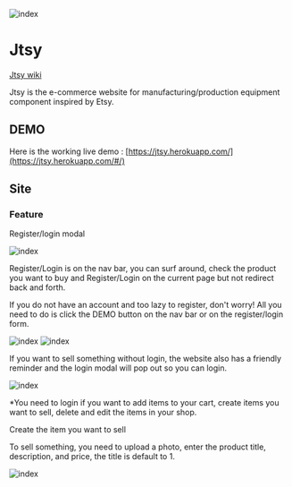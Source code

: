 ![index](http://res.cloudinary.com/dgxmjwbrc/image/upload/v1523652218/Screen_Shot_2018-04-13_at_1.41.25_PM.png)

# Jtsy

[Jtsy wiki](https://github.com/jeffliang0318/Jtsy/wiki)

Jtsy is the e-commerce website for manufacturing/production equipment component inspired by Etsy.

## DEMO

Here is the working live demo : [https://jtsy.herokuapp.com/](https://jtsy.herokuapp.com/#/)

## Site

### Feature

Register/login modal

![index](http://res.cloudinary.com/dgxmjwbrc/image/upload/v1523653311/Screen_Shot_2018-04-13_at_1.56.25_PM.png)

Register/Login is on the nav bar, you can surf around, check the product you want to buy and Register/Login on the current page but not redirect back and forth.

If you do not have an account and too lazy to register, don't worry! All you need to do is click the DEMO button on the nav bar or on the register/login form.

![index](http://res.cloudinary.com/dgxmjwbrc/image/upload/v1523655017/Screen_Shot_2018-04-13_at_2.26.35_PM.png)
![index](http://res.cloudinary.com/dgxmjwbrc/image/upload/v1523655018/Screen_Shot_2018-04-13_at_2.27.21_PM.png)

If you want to sell something without login, the website also has a friendly reminder and the login modal will pop out so you can login.

![index](http://res.cloudinary.com/dgxmjwbrc/image/upload/v1523655930/Screen_Shot_2018-04-13_at_2.45.12_PM.png)

*You need to login if you want to add items to your cart, create items you want to sell, delete and edit the items in your shop.

Create the item you want to sell

To sell something, you need to upload a photo, enter the product title, description, and price, the title is default to 1.


![index](http://res.cloudinary.com/dgxmjwbrc/image/upload/v1523655879/Screen_Shot_2018-04-13_at_2.39.44_PM.png)
